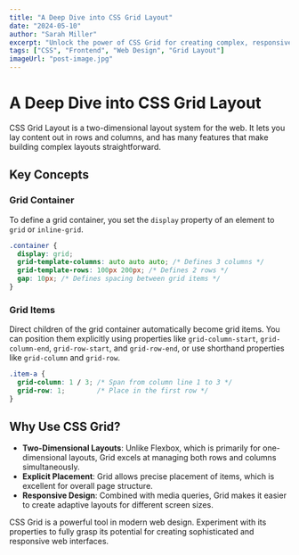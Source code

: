 ```yaml
---
title: "A Deep Dive into CSS Grid Layout"
date: "2024-05-10"
author: "Sarah Miller"
excerpt: "Unlock the power of CSS Grid for creating complex, responsive web layouts with ease."
tags: ["CSS", "Frontend", "Web Design", "Grid Layout"]
imageUrl: "post-image.jpg"
---
```


# A Deep Dive into CSS Grid Layout

CSS Grid Layout is a two-dimensional layout system for the web. It lets you lay content out in rows and columns, and has many features that make building complex layouts straightforward.

## Key Concepts

### Grid Container
To define a grid container, you set the `display` property of an element to `grid` or `inline-grid`.

```css
.container {
  display: grid;
  grid-template-columns: auto auto auto; /* Defines 3 columns */
  grid-template-rows: 100px 200px; /* Defines 2 rows */
  gap: 10px; /* Defines spacing between grid items */
}
```

### Grid Items
Direct children of the grid container automatically become grid items. You can position them explicitly using properties like `grid-column-start`, `grid-column-end`, `grid-row-start`, and `grid-row-end`, or use shorthand properties like `grid-column` and `grid-row`.

```css
.item-a {
  grid-column: 1 / 3; /* Span from column line 1 to 3 */
  grid-row: 1;        /* Place in the first row */
}
```

## Why Use CSS Grid?

-   **Two-Dimensional Layouts**: Unlike Flexbox, which is primarily for one-dimensional layouts, Grid excels at managing both rows and columns simultaneously.
-   **Explicit Placement**: Grid allows precise placement of items, which is excellent for overall page structure.
-   **Responsive Design**: Combined with media queries, Grid makes it easier to create adaptive layouts for different screen sizes.

CSS Grid is a powerful tool in modern web design. Experiment with its properties to fully grasp its potential for creating sophisticated and responsive web interfaces.
